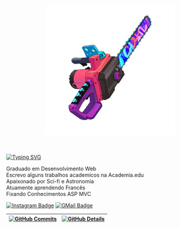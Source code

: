<img align="right" src="./images/user.png" width="350" style="padding: 50px">

[![Typing SVG](https://readme-typing-svg.demolab.com?font=Fira+Code&pause=1000&color=F1F700&width=435&lines=Hello%2C+I'm+L.+Victor;A+fullstack+Developer)](https://git.io/typing-svg)

Graduado em Desenvolvimento Web<br/>
Escrevo alguns trabalhos academicos na Academia.edu<br/>
Apaixonado por Sci-fi e Astronomia<br/>
Atuamente aprendendo Francês<br/>
Fixando Conhecimentos ASP MVC

[![Instagram Badge](https://img.shields.io/badge/-AeternusPoison-262671?style=flat-square&labelColor=262671&logo=instagram&logoColor=white)](https://www.instagram.com/aeternuspoison/)
[![GMail Badge](https://img.shields.io/badge/luanvitorlima2017@gmail.com-262671?style=flat-square&labelColor=262671&logo=gmail&logoColor=fff)](mailto:luanvitorlima2017@gmail.com)

| [![GitHub Commits](http://github-profile-summary-cards.vercel.app/api/cards/productive-time?username=luanvictorsz&theme=2077&utcOffset=-3)](https://github.com/vn7n24fzkq/github-profile-summary-cards) | [![GitHub Details](http://github-profile-summary-cards.vercel.app/api/cards/profile-details?username=luanvictorsz&theme=2077)](https://github.com/vn7n24fzkq/github-profile-summary-cards) |
| ----------- | ----------- |
